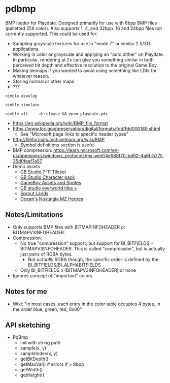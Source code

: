 # pdbmp

BMP loader for Playdate. Designed primarily for use with 8bpp BMP files (palletted 256 color). Also supports 1, 4, and 32bpp. 16 and 24bpp files not currently supported. This could be used for:

* Sampling grayscale textures for use in "mode 7" or similar 2.5/3D applications.
* Working in color or grayscale and applying an "auto dither" on Playdate. In particular, rendering at 2x can give you something similar in both perceived bit depth and effective resolution to the original Game Boy.
* Making tilemaps if you wanted to avoid using something like LDtk for whatever reason.
* Storing normal or other maps
* ???

```
nimble develop

nimble simulate

nimble all -- -d:release && open playdate.pdx
```

* https://en.wikipedia.org/wiki/BMP_file_format
* https://www.loc.gov/preservation/digital/formats/fdd/fdd000189.shtml
	* See "Microsoft page links to specific header types"
* http://fileformats.archiveteam.org/wiki/BMP
	* Symbol definitions section is useful
* BMP compression: https://learn.microsoft.com/en-us/openspecs/windows_protocols/ms-wmf/4e588f70-bd92-4a6f-b77f-35d0feaf7a57
* Demo assets
	* [GB Studio 7-11 Tileset](https://reakain.itch.io/gb-studio-7-11-tileset)
	* [GB Studio Character pack](https://the-pixel-nook.itch.io/gb-studio-character-pack)
	* [GameBoy Assets and Sprites](https://materialfuture.itch.io/gameboy-assets)
	* [GB studio overworld tiles +](https://the-pixel-nook.itch.io/gb-studio-overworld-tiles-plus)
	* [Sprout Lands](https://cupnooble.itch.io/sprout-lands-asset-pack)
	* [Ocean's Nostalgia MZ Heroes](https://oceansdream.itch.io/nostalgia-mz-heroes)

## Notes/Limitations

* Only supports BMP files with BITMAPINFOHEADER or BITMAPV3INFOHEADER.
* Compression:
	* No true "compression" support, but support for BI_BITFIELDS + BITMAPV3INFOHEADER. This is called "compression", but is actually just pairs of RGBA bytes.
		* Not _actually_ RGBA though, the specific order is defined by the BI_BITFIELDS/BI_ALPHABITFIELDS
	* Only BI_BITFIELDS `3` (BITMAPV3INFOHEADER) or none
* Ignores concept of "important" colors.

## Notes for me

* Wiki: "In most cases, each entry in the color table occupies 4 bytes, in the order blue, green, red, 0x00"

## API sketching

* PdBmp
	* init with string path
	* sample(x, y)
	* sampleIndex(x, y)
	* getBitDepth()
	* getMaxVal() # errors if > 8bpp
	* getWidth()
	* getHeight()

